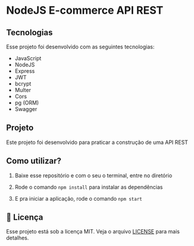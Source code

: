 # NodeJS E-commerce API REST

## Tecnologias

Esse projeto foi desenvolvido com as seguintes tecnologias:

- JavaScript
- NodeJS
- Express
- JWT
- bcrypt
- Multer
- Cors
- pg (ORM)
- Swagger



## Projeto

Este projeto foi desenvolvido para praticar a construção de uma API REST



## Como utilizar?

1. Baixe esse repositório e com o seu o terminal, entre no diretório

2. Rode o comando `npm install` para instalar as dependências

3. E pra iniciar a aplicação, rode o comando `npm start` 



## :memo: Licença

Esse projeto está sob a licença MIT. Veja o arquivo [LICENSE](.github/LICENSE.md) para mais detalhes.
